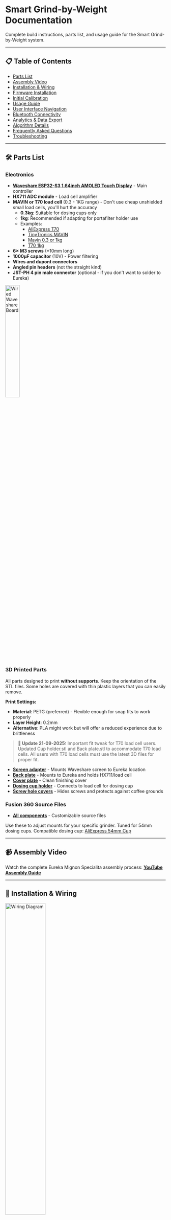 # Smart Grind-by-Weight Documentation

Complete build instructions, parts list, and usage guide for the Smart Grind-by-Weight system.

---

## 📋 Table of Contents

- [Parts List](#️-parts-list)
- [Assembly Video](#-assembly-video)
- [Installation & Wiring](#-installation--wiring)
- [Firmware Installation](#-firmware-installation)
- [Initial Calibration](#️-initial-calibration)
- [Usage Guide](#-usage-guide)
- [User Interface Navigation](#️-user-interface-navigation)
- [Bluetooth Connectivity](#-bluetooth-connectivity)
- [Analytics & Data Export](#-analytics--data-export)
- [Algorithm Details](#-algorithm-details)
- [Frequently Asked Questions](#-frequently-asked-questions)
- [Troubleshooting](#-troubleshooting)

---

## 🛠️ Parts List

### Electronics
- **[Waveshare ESP32-S3 1.64inch AMOLED Touch Display](https://www.waveshare.com/esp32-s3-touch-amoled-1.64.htm)** - Main controller
- **HX711 ADC module** - Load cell amplifier  
- **MAVIN or T70 load cell** (0.3 - 1KG range) - Don't use cheap unshielded small load cells, you'll hurt the accuracy
  - **0.3kg**: Suitable for dosing cups only
  - **1kg**: Recommended if adapting for portafilter holder use
  - Examples: 
    - [AliExpress T70](https://nl.aliexpress.com/item/1005009409460619.html)
    - [TinyTronics MAVIN](https://www.tinytronics.nl/en/sensors/weight-pressure-force/load-cells/mavin-load-cell-0.3kg)
    - [Mavin 0.3 or 1kg](https://www.alibaba.com/product-detail/subject_1601564701384.html)
    - [T70 1kg](https://nl.aliexpress.com/item/1005008658337192.html)
- **6× M3 screws** (±10mm long)
- **1000μF capacitor** (10V) - Power filtering
- **Wires and dupont connectors**
- **Angled pin headers** (not the straight kind)
- **JST-PH 4 pin male connector** (optional - if you don't want to solder to Eureka)

[<img src="media/waveshare_board_wired_up_1.jpg" alt="Wired Waveshare Board" width="30%">](media/waveshare_board_wired_up_1.jpg)

### 3D Printed Parts

All parts designed to print **without supports**. Keep the orientation of the STL files. Some holes are covered with thin plastic layers that you can easily remove.

**Print Settings:**
- **Material**: PETG (preferred) - Flexible enough for snap fits to work properly
- **Layer Height**: 0.2mm
- **Alternative**: PLA might work but will offer a reduced experience due to brittleness

> **📅 Update 21-09-2025:** Important fit tweak for T70 load cell users. Updated Cup holder.stl and Back plate.stl to accommodate T70 load cells. All users with T70 load cells must use the latest 3D files for proper fit.

- **[Screen adapter](3d_files/Waveshare%20AMOLED%201_64%20adapter.stl)** - Mounts Waveshare screen to Eureka location
- **[Back plate](3d_files/Back%20plate.stl)** - Mounts to Eureka and holds HX711/load cell  
- **[Cover plate](3d_files/Cover.stl)** - Clean finishing cover
- **[Dosing cup holder](3d_files/Cup%20holder.stl)** - Connects to load cell for dosing cup
- **[Screw hole covers](3d_files/Cup%20holder%20hole%20cover.stl)** - Hides screws and protects against coffee grounds

### Fusion 360 Source Files
- **[All components](https://a360.co/3HYgubb)** - Customizable source files

Use these to adjust mounts for your specific grinder. Tuned for 54mm dosing cups. 
Compatible dosing cup: [AliExpress 54mm Cup](https://nl.aliexpress.com/item/1005006526852408.html)

---

## 📹 Assembly Video

Watch the complete Eureka Mignon Specialita assembly process: **[YouTube Assembly Guide](https://youtu.be/-kfKjiwJsGM)**

---

## 🔌 Installation & Wiring

[<img src="media/wiring_diagram.png" alt="Wiring Diagram" width="50%">](media/wiring_diagram.png)

### Pin Configuration

**HX711 Load Cell Amplifier Connections:**
```
ESP32-S3 GPIO 2    →    HX711 SCK
ESP32-S3 GPIO 3    →    HX711 DOUT
ESP32-S3 3.3V      →    HX711 VCC
ESP32-S3 GND       →    HX711 GND
```

**Load Cell to HX711 Wiring:**
```
Load Cell           HX711
Red (E+)         →  E+
Black (E-)       →  E-
White (A-)       →  A-
Green (A+)       →  A+
Yellow (Shield)  →  GND
```

- Connect the load cell shield wire (usually yellow) to the HX711 GND
- The HX711 only has 1 GND pin - solder the shield wire to the backside of the pin header
- **Tip**: Keep the load cell wire as short as possible to reduce noise

**Eureka Mignon Connections:**

⚠️ **CRITICAL WARNING:** Always verify your specific Eureka's wiring independently! Wire colors vary between units and cannot be trusted. Use the numbered pin positions shown in the reference image.

Using the 4-pin Eureka plug pinout (see `media/4-pin_Eureka_plug_pinout.png`), counting from left to right with the plug oriented with 'ribs' towards you:

[<img src="media/4-pin_Eureka_plug_pinout.png" alt="4-Pin Eureka Plug Pinout" width="50%">](media/4-pin_Eureka_plug_pinout.png)

```
ESP32-S3 5V        →    Pin 1 (5V power)
                        Pin 2 (Button signal - not used in this project)
ESP32-S3 GPIO 18   →    Pin 3 (Motor control signal)
ESP32-S3 GND       →    Pin 4 (Ground)
```

**4-Pin Eureka Plug Reference (Left to Right):**
- **Pin 1**: 5V power supply
- **Pin 2**: Button signal (unused in this project)  
- **Pin 3**: Motor control signal
- **Pin 4**: Ground

⚠️ **VERIFY 5V:** Use a multimeter to confirm 5V pin - wire colors vary between units! The Waveshare board has reverse polarity protection, and button/motor wires can be swapped without risk of damage.

### Installation Steps

1. **Flash the firmware** on the Waveshare board (see Build Instructions below)
2. **Add the 1000μF capacitor** between 5V and ground (protects against brownouts)
3. **Create HX711 to Waveshare connection:**
   - Add angled pin headers to HX711 (VCC, GND, DOUT, SCK pins)
   - Connect dupont cables to Waveshare board
   - Load cell can be directly soldered to HX711
4. **For Eureka Mignon assembly:**
   - Disassemble top plate and front plate
   - Remove the button and store it (not needed)
   - Use JST-PH plug to connect to Waveshare board
   - **WARNING:** Wire colors vary significantly between Eureka units - always verify pin functions with a multimeter before connecting!
   - Mount Waveshare screen using 3D printed adapter where original screen was (the Waveshare screen with adapter replaces the original screen and reuses the original mounting screws)
   - Fish HX711 wire through housing, exit via button hole
   - Mount load cell and HX711 to 3D printed back plate
   - Clip 3D printed back plate onto Eureka Mignon
   - Connect plug to HX711
   - Add 3D printed cover plate and screw down
   - Add 3D printed dosing cup holder on load cell and screw down
   - Hide screws with 3D printed screw covers

---

## 🚀 Firmware Installation

### 🌐 Web Flasher (Recommended)
**[🔗 Open Web Flasher Tool](https://jaapp.github.io/smart-grind-by-weight)**

**Two-Step Installation Process:**

1. **Initial Setup (USB - One Time Only)**
   - Connect ESP32 via USB cable
   - Use Chrome/Edge browser
   - Select firmware version from dropdown
   - Click "Flash via USB" - opens ESP Web Tools
   - After installation, device is ready for wireless updates

2. **Future Updates (BLE - After Installation)**
   - Power on the grinder and enable Bluetooth in device settings
   - Select firmware version from OTA dropdown  
   - Click "Connect to Device" → "Flash Firmware"
   - Update happens wirelessly - **no USB cable needed**

**Key Benefits:**
- ✅ **No downloads needed** - firmware hosted automatically
- ✅ **No command line** - simple web interface
- ✅ **Automatic version listing** - all releases available in dropdown
- ✅ **Wireless updates** - once installed, never need USB again

### Command Line (Fallback)
```bash
# First time (USB) - if web flasher unavailable
python3 tools/grinder.py upload smart-grind-by-weight-vX.X.X.bin

# Updates (BLE) - Enable device Bluetooth first  
python3 tools/grinder.py upload smart-grind-by-weight-vX.X.X.bin
```

**Manual firmware download:** [Releases page](https://github.com/jaapp/smart-grind-by-weight/releases)  
**Build from source:** See [DEVELOPMENT.md](DEVELOPMENT.md)

---

## ⚖️ Initial Calibration

After flashing firmware, calibrate the load cell for accurate measurements:

1. **Access calibration**: Settings → Tools → Press "Calibrate"
2. **Empty calibration**: Remove all weight from scale platform → Press OK
3. **Weight calibration**: 
   - Place known weight on scale (e.g., coffee mug with water)
   - Use +/- buttons to adjust displayed value to match actual weight
   - Press OK to complete

**Tip**: A coffee mug with water makes ideal calibration weight - weigh it on kitchen scale first.

---

## 📱 Usage Guide

### Grinding Profiles
All profiles are fully customizable. Default grind-by-weight targets (fallback time values shown in parenthesis):
- **Single**: 9 g (5 s)
- **Double**: 18 g (10 s)  
- **Custom**: 21.5 g (12 s)

> 💡 **Tip** – the target label always shows the active unit (`g` or `s`). Long-press to edit in whichever mode you are currently using.

### Navigation
- **Swipe left/right** to navigate between menu tabs
- **Swipe up/down** on the ready screen to toggle between grind-by-weight and grind-by-time modes (when enabled in Settings → Grind Mode)
- **Tap** to select profiles or buttons
- **Long press** on profile targets to edit/customize them

> **Color cues:** The GRIND button background turns **red** in weight mode and **blue** in time mode, so you always know which behaviour is armed.

### Grind Mode Settings
Access **Settings → Grind Mode** to configure:
- **Swipe Gestures**: Enable/disable vertical swipe gestures for mode switching (default: disabled)
- **Time Mode**: Directly toggle between Weight and Time modes regardless of swipe setting

### Basic Operation
These steps describe the default grind-by-weight workflow:
1. Select profile by tapping on the main screen
2. Long press the profile target to edit/customize the weight if needed
3. Place the dosing cup on the scale platform
4. Press the GRIND button – the scale will tare automatically
5. The system grinds to the precise target weight using the predictive algorithm
6. GRIND COMPLETE shows the final settled weight in grams (with statistics)

Need the stock timed run? Enable swipe gestures in **Settings → Grind Mode**, then swipe up or down on the ready screen before you start; the GRIND button background turns blue to confirm time mode is active (red = weight). Alternatively, use the direct **Time Mode** toggle in settings.

> **Time mode pulse button:** In time mode completion, a "+" button appears next to OK for 100ms additional grinding pulses.

### Display Modes
- **Arc Layout**: Clean, minimal arc-based interface
- **Nerdy Layout**: Detailed charts showing flow rates and real-time grinding analytics
- **Switching**: Tap anywhere on grind screen to switch between layouts during grinding

---

## 🗺️ User Interface Navigation

```
Main Screen (swipe left/right between tabs, up/down to toggle weight/time mode if enabled)
|
+-- Single Profile 
|   |-- Weight display (long press to edit)
|   \-- GRIND button (red=weight, blue=time)
|
+-- Double Profile
|   |-- Weight display (long press to edit)
|   \-- GRIND button (red=weight, blue=time)
|
+-- Custom Profile
|   |-- Weight display (long press to edit)
|   \-- GRIND button (red=weight, blue=time)
|   \-- Time mode completion: OK + PULSE buttons
|
\-- Settings (hierarchical menu navigation)
    |
    +-- System Info
    |   |-- Firmware version & build number
    |   |-- Uptime display
    |   |-- Memory usage
    |   \-- Real-time weight sensor data (instant, smooth, samples, raw)
    |
    +-- Bluetooth
    |   |-- Bluetooth toggle (30m timer)
    |   |-- Bluetooth startup toggle (configurable auto-enable)
    |   |-- Connection status display
    |   \-- Auto-disable timer display
    |
    +-- Display
    |   |-- Normal brightness slider
    |   \-- Screensaver brightness slider
    |
    +-- Grind Mode
    |   |-- Swipe Gestures toggle (enable/disable vertical swipes)
    |   \-- Time Mode toggle (direct weight/time mode selection)
    |
    +-- Tools
    |   |-- Tare button
    |   |-- Calibrate button
    |   \-- Motor test button
    |
    \-- Data
        |-- Logging toggle (enable/disable session file writing)
        |-- Sessions count
        |-- Events count
        |-- Measurements count
        |-- Purge data button (clears logged grind sessions)
        \-- Factory reset button

During Grinding:
|-- Weight display & progress
|-- Tap anywhere: Arc ↔ Nerdy display modes
\-- STOP button
```

---

## 🔵 Bluetooth Connectivity

### Startup Behavior
- **Bluetooth startup is configurable** in **Settings → Bluetooth → Startup**
- When enabled: **Bluetooth automatically enables for 5 minutes** after power on
- When disabled: Bluetooth remains off at startup (can still be enabled manually)
- Indicated by blue Bluetooth symbol in top-right corner

### Manual Control
- Enable Bluetooth manually in **Settings → Bluetooth**
- **30-minute timer** when manually enabled
- Toggle on/off as needed
- Connection status and auto-disable timer displayed in real-time

### Grind Data Logging
- **Grind session logging is configurable** in **Settings → Data → Logging**
- When enabled: Grind sessions are saved to flash storage for analysis
- When disabled: Real-time grinding still works, but no session files are written to disk
- Default setting: **Disabled** (to prevent unnecessary flash storage usage)

### Uses
- **BLE OTA firmware updates** - Wireless firmware flashing
- **Data export** - Transfer grind session data to computer
- **Analytics** - Real-time data streaming for analysis
- **Device management** - Remote configuration and monitoring

---

## 📊 Analytics & Data Export

⚠️ **Important**: Grind session logging is **disabled by default** to prevent unnecessary flash wear. To analyze grind data:

1. **Enable logging** in **Settings → Data → Logging** before grinding
2. Perform your grind sessions (data will be saved to flash storage)
3. **Export and analyze** the data using the tools below
4. **Disable logging** again when analysis is complete (recommended for daily use)

### Launch Interactive Dashboard
```bash
# Export data and launch Streamlit dashboard
python3 tools/grinder.py analyze

# Or view reports from existing data
python3 tools/grinder.py report
```

### Available Tools
```bash
python3 tools/grinder.py --help          # Show all available commands
python3 tools/grinder.py scan            # Scan for BLE devices
python3 tools/grinder.py connect         # Connect to grinder device  
python3 tools/grinder.py debug           # Stream live debug logs
python3 tools/grinder.py info            # Get device system information
python3 tools/grinder.py export          # Export grind data to database
```

### Tools Directory Structure
- **`grinder.py`**: Cross-platform Python tool for all operations (build, upload, analyze)
- **`ble/`**: BLE communication tools and OTA update system
- **`streamlit-reports/`**: Interactive data visualization and analytics
- **`database/`**: SQLite database management for grind session storage

---

## 🧠 Algorithm Details

### Why This Algorithm Works

- **Zero-shot learning algorithm**: Needs no prior knowledge or manually tuned variables. Instantly adapts to changes in temperature, humidity, grinding coarseness, bean type, etc.
- **Two-tier approach**: Grinding is noisy (mechanical, electrical) so we use a sophisticated approach:
  - **Predictive Phase**: Grind as fast as possible using predictive algorithm to barely UNDERSHOOT target weight (overshoot is unrecoverable)
  - **Learning Phase**: Learns flow rate and grind latency (bean to cup time) to predict when to stop motor (coast time)
  - **Pulse Phase**: Uses worst-case (95th percentile) flow rate for conservative pulsing until target ± tolerance is reached

### Key Algorithm Steps

1. **Determine grind latency** from first detectable flow over 500ms confirmation window
2. **Compute motor stop target weight** from latency × flow × coast ratio (USER_LATENCY_TO_COAST_RATIO)
3. **Stop at target - motor_stop_target_weight**, then apply bounded pulses based on 95th percentile flow rate
4. **Conservative approach**: Err on undershooting to prevent overshoot, repeat until target ± tolerance reached

---

## ❓ Frequently Asked Questions

**Will this modification work on grinders other than the Eureka Mignon Specialita?**

See the comprehensive **[Grinder Compatibility Matrix](GRINDER_COMPATIBILITY.md)** for detailed compatibility information across different grinder models, including confirmed compatible models, adaptation requirements, and installation methods.

**Can I use this to grind directly into a portafilter instead of a dosing cup?**

Yes, but requires modifications: use 1kg load cell (vs 0.3kg) for better accuracy with heavier portafilters. Design and 3D print custom portafilter holder mounting to load cell. The dosing cup holder design serves as reference for portafilter adapter.

---

## 🔧 Troubleshooting

For common build and setup issues, see **[TROUBLESHOOTING.md](TROUBLESHOOTING.md)** which covers:

- Unknown board ID errors in PlatformIO
- Project initialization issues with pioarduino platform
- Platform package cache problems
- Clean build procedures

---

For additional support, refer to the project repository issues section, but please note that support availability is limited as mentioned in the project status.
